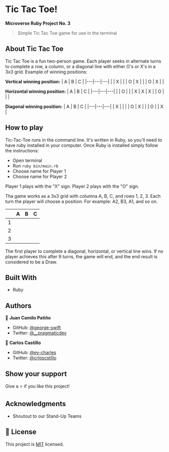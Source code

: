 # Tic Tac Toe!
 **Microverse Ruby Project No. 3**

> Simple Tic Tac Toe game for use in the terminal

## About Tic Tac Toe
Tic Tac Toe is a fun two-person game. Each player seeks in alternate turns to complete a row, a column, or a diagonal line with either O's or X's in a 3x3 grid.
Example of winning positions:

**Vertical winning position:**
| A | B	| C	|
|---|---|---|
|   | X	|   |
| O | X |   |
| O | X	|   |

**Horizontal winning position:**
| A | B	| C	|
|---|---|---|
|   | O	|   |
| X | X | X |
| O | 	|   |

**Diagonal winning position:**
| A | B	| C	|
|---|---|---|
| X |  	|   |
| O | X |   |
| O |  	| X |

## How to play
Tic-Tac-Toe runs in the command line. It's written in Ruby, so you'll need to have ruby installed in your computer.
Once Ruby is installed simply follow the instructions:
- Open terminal
- Run `ruby bin/main.rb`
- Choose name for Player 1
- Choose name for Player 2

Player 1 plays with the "X" sign.
Player 2 plays with the "O" sign.

Tha game works as a 3x3 grid with columna A, B, C, and rows 1, 2, 3. Each turn the player will choose a position.
For example: A2, B3, A1, and so on.

|   | A | B	| C	|
|---|---|---|---|
| 1 |   |  	|   |
| 2 |   |   |   |
| 3 |   |  	|   |

The first player to complete a diagonal, horizontal, or vertical line wins.
If no player achieves this after 9 turns, the game will end, and the end result is considered to be a Draw.

## Built With

- Ruby

## Authors

👤 **Juan Camilo Patiño**

- GitHub: [@george-swift](github.com/george-swift)
- Twitter: [@\_\_pragmaticdev](https://twitter.com/__pragmaticdev)

👤 **Carlos Castillo**

- GitHub: [@ey-charles](https://github.com/ey-charles)
- Twitter: [@crloscstillo](https://twitter.com/crloscstillo)

## Show your support

Give a ⭐️ if you like this project!

## Acknowledgments

- Shoutout to our Stand-Up Teams

## 📝 License

This project is [MIT](https://www.mit.edu/~amini/LICENSE.md) licensed.
